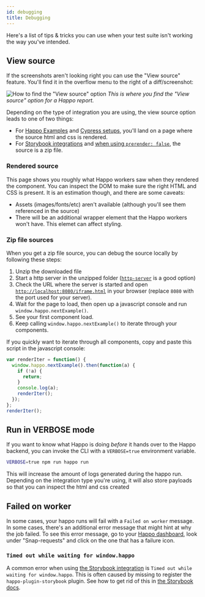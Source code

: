 ```yaml
---
id: debugging
title: Debugging
---
```


Here's a list of tips & tricks you can use when your test suite isn't working
the way you've intended.

## View source

If the screenshots aren't looking right you can use the "View source" feature.
You'll find it in the overflow menu to the right of a diff/screenshot:

![How to find the "View source" option](/img/happo-view-source.gif)
_This is where you find the "View source" option for a Happo report._

Depending on the type of integration you are using, the view source option
leads to one of two things:

- For [Happo Examples](examples.md) and [Cypress setups](cypress.md), you'll
  land on a page where the source html and css is rendered.
- For [Storybook integrations](storybook.md) and [when using `prerender: false`](configuration.md#prerender), the source is a zip file.

### Rendered source

This page shows you roughly what Happo workers saw when they rendered the
component. You can inspect the DOM to make sure the right HTML and CSS is
present. It is an estimation though, and there are some caveats:

- Assets (images/fonts/etc) aren't available (although you'll see them
  referenced in the source)
- There will be an additional wrapper element that the Happo workers won't
  have. This elemet can affect styling.

### Zip file sources

When you get a zip file source, you can debug the source locally by following these steps:

1. Unzip the downloaded file
2. Start a http server in the unzipped folder
   ([`http-server`](https://www.npmjs.com/package/http-server) is a good option)
3. Check the URL where the server is started and open
   [`http://localhost:8080/iframe.html`](http://localhost:8080/iframe.html) in
   your browser (replace `8080` with the port used for your server).
4. Wait for the page to load, then open up a javascript console and run
   `window.happo.nextExample()`.
5. See your first component load.
6. Keep calling `window.happo.nextExample()` to iterate through your components.

If you quickly want to iterate through all components, copy and paste this
script in the javascript console:

```js
var renderIter = function() {
  window.happo.nextExample().then(function(a) {
    if (!a) {
      return;
    }
    console.log(a);
    renderIter();
  });
};
renderIter();
```

## Run in VERBOSE mode

If you want to know what Happo is doing _before_ it hands over to the Happo
backend, you can invoke the CLI with a `VERBOSE=true` environment variable.

```sh
VERBOSE=true npm run happo run
```

This will increase the amount of logs generated during the happo run. Depending
on the integration type you're using, it will also store payloads so that you
can inspect the html and css created

## Failed on worker

In some cases, your happo runs will fail with a `Failed on worker` message. In
some cases, there's an additional error message that might hint at why the job
failed. To see this error message, go to your [Happo
dashboard](https://happo.io/dashboard), look under "Snap-requests" and click on
the one that has a failure icon.

### `Timed out while waiting for window.happo`
A common error when using [the Storybook integration](storybook.md) is `Timed
out while waiting for window.happo`. This is often caused by missing to
register the `happo-plugin-storybook` plugin. See how to get rid of this in
[the Storybook docs](storybook.md#troubleshooting).
